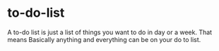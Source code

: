 # to-do-list
A to-do list is just a list of things you want to do in day or a week. 
That means Basically anything and everything can be on your do to list.
